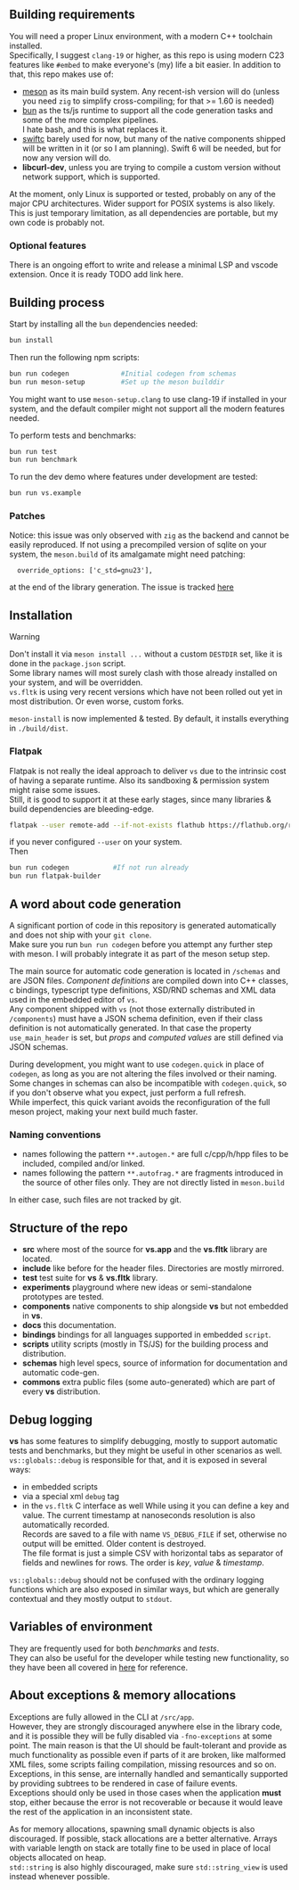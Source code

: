 ## Building requirements

You will need a proper Linux environment, with a modern C++ toolchain installed.  
Specifically, I suggest `clang-19` or higher, as this repo is using modern C23 features like `#embed` to make everyone's (my) life a bit easier.
In addition to that, this repo makes use of:

- [meson](https://mesonbuild.com/) as its main build system. Any recent-ish version will do (unless you need `zig` to simplify cross-compiling; for that >= 1.60 is needed)
- [bun](https://bun.sh/) as the ts/js runtime to support all the code generation tasks and some of the more complex pipelines.  
   I hate bash, and this is what replaces it.
- [swiftc](https://www.swift.org/documentation/swift-compiler/) barely used for now, but many of the native components shipped will be written in it (or so I am planning). Swift 6 will be needed, but for now any version will do.
- **libcurl-dev**, unless you are trying to compile a custom version without network support, which is supported.

At the moment, only Linux is supported or tested, probably on any of the major CPU architectures. Wider support for POSIX systems is also likely.  
This is just temporary limitation, as all dependencies are portable, but my own code is probably not.

### Optional features

There is an ongoing effort to write and release a minimal LSP and vscode extension. Once it is ready TODO add link here.

## Building process

Start by installing all the `bun` dependencies needed:
```bash
bun install
```

Then run the following npm scripts:

```bash
bun run codegen             #Initial codegen from schemas
bun run meson-setup         #Set up the meson builddir
```

You might want to use `meson-setup.clang` to use clang-19 if installed in your system, and the default compiler might not support all the modern features needed.  


To perform tests and benchmarks:

```bash
bun run test
bun run benchmark
```

To run the dev demo where features under development are tested:

```bash
bun run vs.example
```

### Patches

Notice: this issue was only observed with `zig` as the backend and cannot be easily reproduced.
If not using a precompiled version of sqlite on your system, the `meson.build` of its amalgamate might need patching:

```
  override_options: ['c_std=gnu23'],
```

at the end of the library generation. The issue is tracked [here](https://github.com/mesonbuild/wrapdb/issues/1747)

## Installation

> [!WARNING]  
> Don't install it via `meson install ...` without a custom `DESTDIR` set, like it is done in the `package.json` script.  
> Some library names will most surely clash with those already installed on your system, and will be overridden.  
> `vs.fltk` is using very recent versions which have not been rolled out yet in most distribution. Or even worse, custom forks.

`meson-install` is now implemented & tested. By default, it installs everything in `./build/dist`.

### Flatpak

Flatpak is not really the ideal approach to deliver `vs` due to the intrinsic cost of having a separate runtime. Also its sandboxing & permission system might raise some issues.  
Still, it is good to support it at these early stages, since many libraries & build dependencies are bleeding-edge.

```sh
flatpak --user remote-add --if-not-exists flathub https://flathub.org/repo/flathub.flatpakrepo
```
if you never configured `--user` on your system.  
Then

```sh
bun run codegen           #If not run already
bun run flatpak-builder
```

## A word about code generation

A significant portion of code in this repository is generated automatically and does not ship with your `git clone`.  
Make sure you run `bun run codegen` before you attempt any further step with meson. I will probably integrate it as part of the meson setup step.

The main source for automatic code generation is located in `/schemas` and are JSON files. *Component definitions* are compiled down into C++ classes, c bindings, typescript type definitions, XSD/RND schemas and XML data used in the embedded editor of `vs`.  
Any component shipped with `vs` (not those externally distributed in `/components`) must have a JSON schema definition, even if their class definition is not automatically generated. In that case the property `use_main_header` is set, but *props* and *computed values* are still defined via JSON schemas.

During development, you might want to use `codegen.quick` in place of `codegen`, as long as you are not altering the files involved or their naming. Some changes in schemas can also be incompatible with `codegen.quick`, so if you don't observe what you expect, just perform a full refresh.  
While imperfect, this quick variant avoids the reconfiguration of the full meson project, making your next build much faster.

### Naming conventions
- names following the pattern `**.autogen.*` are full c/cpp/h/hpp files to be included, compiled and/or linked.
- names following the pattern `**.autofrag.*` are fragments introduced in the source of other files only. They are not directly listed in `meson.build`

In either case, such files are not tracked by git.

## Structure of the repo

- **src** where most of the source for **vs.app** and the **vs.fltk** library are located.
- **include** like before for the header files. Directories are mostly mirrored.
- **test** test suite for **vs** & **vs.fltk** library.
- **experiments** playground where new ideas or semi-standalone prototypes are tested.
- **components** native components to ship alongside **vs** but not embedded in **vs**.
- **docs** this documentation.
- **bindings** bindings for all languages supported in embedded `script`.
- **scripts** utility scripts (mostly in TS/JS) for the building process and distribution.
- **schemas** high level specs, source of information for documentation and automatic code-gen.
- **commons** extra public files (some auto-generated) which are part of every **vs** distribution.

## Debug logging

**vs** has some features to simplify debugging, mostly to support automatic tests and benchmarks, but they might be useful in other scenarios as well.
`vs::globals::debug` is responsible for that, and it is exposed in several ways:
- in embedded scripts
- via a special xml `debug` tag
- in the `vs.fltk` C interface as well
While using it you can define a key and value. The current timestamp at nanoseconds resolution is also automatically recorded.  
Records are saved to a file with name `VS_DEBUG_FILE` if set, otherwise no output will be emitted. Older content is destroyed.  
The file format is just a simple CSV with horizontal tabs as separator of fields and newlines for rows. The order is *key*, *value* & *timestamp*.

`vs::globals::debug` should not be confused with the ordinary logging functions which are also exposed in similar ways, but which are generally contextual and they mostly output to `stdout`.

## Variables of environment
They are frequently used for both *benchmarks* and *tests*.  
They can also be useful for the developer while testing new functionality, so they have been all covered in [here](./env-vars.md) for reference.

## About exceptions & memory allocations
Exceptions are fully allowed in the CLI at `/src/app`.  
However, they are strongly discouraged anywhere else in the library code, and it is possible they will be fully disabled via `-fno-exceptions` at some point. The main reason is that the UI should be fault-tolerant and provide as much functionality as possible even if parts of it are broken, like malformed XML files, some scripts failing compilation, missing resources and so on. Exceptions, in this sense, are internally handled and semantically supported by providing subtrees to be rendered in case of failure events.   
Exceptions should only be used in those cases when the application **must** stop, either because the error is not recoverable or because it would leave the rest of the application in an inconsistent state.  

As for memory allocations, spawning small dynamic objects is also discouraged. If possible, stack allocations are a better alternative. Arrays with variable length on stack are totally fine to be used in place of local objects allocated on heap.  
`std::string` is also highly discouraged, make sure `std::string_view` is used instead whenever possible.